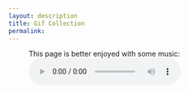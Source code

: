 ```yaml
---
layout: description
title: Gif Collection
permalink: 
---
```




<!-- <button id="modal-btn"> click me, I make a modal</button>

<div class="modal">
    <div class="modal-content">
        <span class="close-btn">&times;</span>
        <p>this is the text inside the modal</p>
    </div>
</div> -->


<figure>
    <figcaption>This page is better enjoyed with some music:</figcaption>
    <audio
    controls
    src="/assets/sounds/KKB - Flamingo (BassBoost).mp3">
        Your browser does not support this <code>audio</code> element.
    </audio>
</figure>

<div class="grid-container" style="display: grid; grid-gap: 20px; grid-template-columns: auto auto auto; justify-items: center;">
    <img class="grid-item" src="https://web.archive.org/web/20091026233100/http://www.geocities.com/Area51/Cavern/5798/starwars.gif" alt="">
    <img class="grid-item" src="https://web.archive.org/web/20091020132040/http://hk.geocities.com/paul_paul_ok/1/arlesimages/star.gif" alt="">
    <img class="grid-item" src="https://web.archive.org/web/20090831120659/http://geocities.com/gunsnrosesvideos/beavis_headbangingmirror.gif" alt="">
    <img class="grid-item" src="https://web.archive.org/web/20040120190632/http://www.geocities.com/tumppi2000/big-guns.gif" alt="">
    <img class="grid-item" src="https://web.archive.org/web/20090904022005/http://www.geocities.com/matronix07/lotsofguns.gif" alt="">
    <img class="grid-item" src="https://web.archive.org/web/20091027070757/http://geocities.com/brittanyguns/hottiedatabase.gif" alt="">
    <img class="grid-item" src="https://web.archive.org/web/20090901165445/http://geocities.com/csguns/articles/goodninjas/gn_gear.gif" alt="">
    <img class="grid-item" src="https://web.archive.org/web/20090820103341/http://geocities.com/brittanyguns/lavalamp2.gif" alt="">
    <img class="grid-item" src="https://web.archive.org/web/20090729025909/http://br.geocities.com/zerocool_guns/saonic.gif" alt="">
    <img class="grid-item" src="https://web.archive.org/web/20090902154732/http://geocities.com/lyrics102000/lyrics_guns_n_roses/KDancingbaby.gif" alt="">
    <img class="grid-item" src="https://web.archive.org/web/20091027155756/http://geocities.com/samgil2000/cowboy_with_guns.gif" alt="">
    <img class="grid-item" src="https://web.archive.org/web/20091026090207/http://geocities.com/DragonballZ/dbzlogo.gif" alt="">
    <img class="grid-item" src="https://web.archive.org/web/20090821231220/http://geocities.com/TimesSquare/Hangar/1367/DragonBallZ/Power_Levels/rotgokuu3.gif" alt="">
    <img class="grid-item" src="https://web.archive.org/web/20020225004846/http://geocities.com:80/drgnkid/DragonBallZ/beam.gif" alt="">
    <img class="grid-item" src="https://web.archive.org/web/20090901182035/http://geocities.com/rich14uk2001/pokemon_dissolve_ss.gif" alt="">
    <img class="grid-item" src="https://web.archive.org/web/20091027074724/http://geocities.com/goldpokemon2002/slapjames.gif" alt="">
    <img class="grid-item" src="https://web.archive.org/web/20090729053212/http://br.geocities.com/reipokemon/vai.gif" alt="">
    <img class="grid-item" src="https://web.archive.org/web/20091020110146/http://hk.geocities.com/iris_comics/naruto06.gif" alt="">
    <img class="grid-item" src="https://web.archive.org/web/20091020051134/http://hk.geocities.com/cat_naruto/icon/eye1.gif" alt="">
    <img class="grid-item" src="https://web.archive.org/web/20091027061914/http://hk.geocities.com/naruto012607/images/logo.gif" alt="">
    <img class="grid-item" src="" alt="">
    <img class="grid-item" src="" alt="">
</div>

